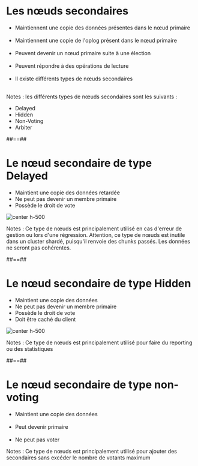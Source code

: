 <!-- .slide -->
# Les nœuds secondaires
- Maintiennent une copie des données présentes dans le nœud primaire<br/><br/>
- Maintiennent une copie de l'oplog présent dans le nœud primaire<br/><br/>
- Peuvent devenir un nœud primaire suite à une élection<br/><br/>
- Peuvent répondre à des opérations de lecture<br/><br/>
- Il existe différents types de nœuds secondaires<br/><br/>

Notes : les différents types de nœuds secondaires sont les suivants :
 - Delayed
 - Hidden
 - Non-Voting
 - Arbiter

##==##

<!-- .slide -->
# Le nœud secondaire de type Delayed
- Maintient une copie des données retardée
- Ne peut pas devenir un membre primaire
- Possède le droit de vote

![center h-500](assets/images/school/replication/configuration-delayed.png)

Notes : Ce type de nœuds est principalement utilisé en cas d'erreur de gestion ou lors d'une régression.
Attention, ce type de nœuds est inutile dans un cluster shardé, puisqu'il renvoie des chunks passés.
Les données ne seront pas cohérentes.

##==##

<!-- .slide -->
# Le nœud secondaire de type Hidden
- Maintient une copie des données
- Ne peut pas devenir un membre primaire
- Possède le droit de vote
- Doit être caché du client

![center h-500](assets/images/school/replication/configuration-hidden.png)

Notes : Ce type de nœuds est principalement utilisé pour faire du reporting ou des statistiques

##==##

<!-- .slide -->
# Le nœud secondaire de type non-voting
- Maintient une copie des données <br/><br/>
- Peut devenir primaire <br/><br/>
- Ne peut pas voter

Notes : Ce type de nœuds est principalement utilisé pour ajouter des secondaires sans excéder le nombre de votants maximum
